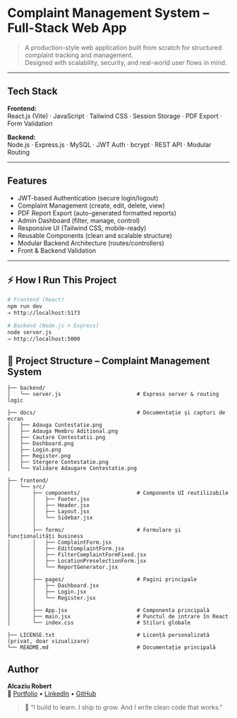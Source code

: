 
# Complaint Management System – Full-Stack Web App

> A production-style web application built from scratch for structured complaint tracking and management.  
> Designed with scalability, security, and real-world user flows in mind.

---

## Tech Stack

**Frontend:**  
React.js (Vite) · JavaScript · Tailwind CSS · Session Storage · PDF Export · Form Validation

**Backend:**  
Node.js · Express.js · MySQL · JWT Auth · bcrypt · REST API · Modular Routing

---

##  Features

-  JWT-based Authentication (secure login/logout)
-  Complaint Management (create, edit, delete, view)
-  PDF Report Export (auto-generated formatted reports)
-  Admin Dashboard (filter, manage, control)
-  Responsive UI (Tailwind CSS, mobile-ready)
-  Reusable Components (clean and scalable structure)
-  Modular Backend Architecture (routes/controllers)
-  Front & Backend Validation

---

## ⚡ How I Run This Project

```bash
# Frontend (React)
npm run dev
→ http://localhost:5173

# Backend (Node.js + Express)
node server.js
→ http://localhost:5000
```

## 📂 Project Structure – Complaint Management System

```
├── backend/
│   └── server.js                        # Express server & routing logic

├── docs/                                # Documentație și capturi de ecran
│   ├── Adauga Contestatie.png
│   ├── Adauga Membru Aditional.png
│   ├── Cautare Contestatii.png
│   ├── Dashboard.png
│   ├── Login.png
│   ├── Register.png
│   ├── Stergere Contestatie.png
│   └── Validare Adaugare Contestatie.png

├── frontend/
│   └── src/
│       ├── components/                  # Componente UI reutilizabile
│       │   ├── Footer.jsx
│       │   ├── Header.jsx
│       │   ├── Layout.jsx
│       │   └── Sidebar.jsx
│       │
│       ├── forms/                       # Formulare și funcționalități business
│       │   ├── ComplaintForm.jsx
│       │   ├── EditComplaintForm.jsx
│       │   ├── FilterComplaintFormFixed.jsx
│       │   ├── LocationPreselectionForm.jsx
│       │   └── ReportGenerator.jsx
│       │
│       ├── pages/                       # Pagini principale
│       │   ├── Dashboard.jsx
│       │   ├── Login.jsx
│       │   └── Register.jsx
│       │
│       ├── App.jsx                      # Componenta principală
│       ├── main.jsx                     # Punctul de intrare în React
│       └── index.css                    # Stiluri globale

├── LICENSE.txt                          # Licență personalizată (privat, doar vizualizare)
└── README.md                            # Documentație principală
```



##  Author

**Alcaziu Robert**  
🔗 [Portfolio](https://alcaziurobert.ro) • [LinkedIn](https://linkedin.com/in/alcaziurobert) • [GitHub](https://github.com/robertalc1)


> 💬 “I build to learn. I ship to grow. And I write clean code that works.”
